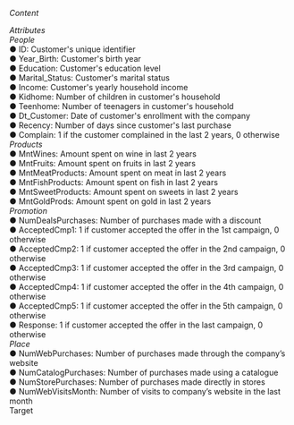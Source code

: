 *Content*

*Attributes*<br>
*People*<br>
●	ID: Customer's unique identifier<br>
●	Year_Birth: Customer's birth year<br>
●	Education: Customer's education level<br>
●	Marital_Status: Customer's marital status<br>
●	Income: Customer's yearly household income<br>
●	Kidhome: Number of children in customer's household<br>
●	Teenhome: Number of teenagers in customer's household<br>
●	Dt_Customer: Date of customer's enrollment with the company<br>
●	Recency: Number of days since customer's last purchase<br>
●	Complain: 1 if the customer complained in the last 2 years, 0 otherwise<br>
*Products*<br>
●	MntWines: Amount spent on wine in last 2 years<br>
●	MntFruits: Amount spent on fruits in last 2 years<br>
●	MntMeatProducts: Amount spent on meat in last 2 years<br>
●	MntFishProducts: Amount spent on fish in last 2 years<br>
●	MntSweetProducts: Amount spent on sweets in last 2 years<br>
●	MntGoldProds: Amount spent on gold in last 2 years<br>
*Promotion*<br>
●	NumDealsPurchases: Number of purchases made with a discount<br>
●	AcceptedCmp1: 1 if customer accepted the offer in the 1st campaign, 0 otherwise<br>
●	AcceptedCmp2: 1 if customer accepted the offer in the 2nd campaign, 0 otherwise<br>
●	AcceptedCmp3: 1 if customer accepted the offer in the 3rd campaign, 0 otherwise<br>
●	AcceptedCmp4: 1 if customer accepted the offer in the 4th campaign, 0 otherwise<br>
●	AcceptedCmp5: 1 if customer accepted the offer in the 5th campaign, 0 otherwise<br>
●	Response: 1 if customer accepted the offer in the last campaign, 0 otherwise<br>
*Place*<br>
●	NumWebPurchases: Number of purchases made through the company’s website<br>
●	NumCatalogPurchases: Number of purchases made using a catalogue<br>
●	NumStorePurchases: Number of purchases made directly in stores<br>
●	NumWebVisitsMonth: Number of visits to company’s website in the last month<br>
Target
